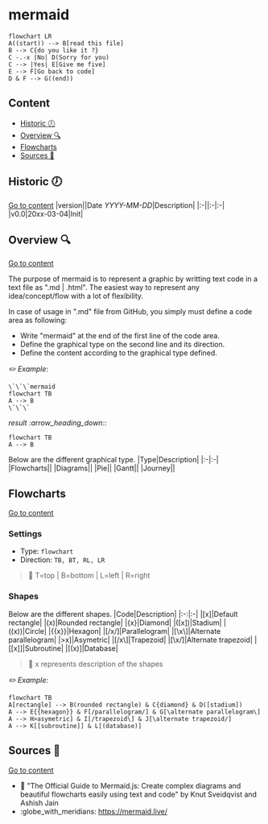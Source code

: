 # mermaid

```mermaid
flowchart LR
A((start)) --> B[read this file]
B --> C{do you like it ?}
C -.-x |No| D(Sorry for you)
C --> |Yes| E[Give me five]
E --> F[Go back to code]
D & F --> G((end))
```

## Content
- [Historic :clock7:](#historic-clock7)
- [Overview :mag:](#overview-mag)
- [Flowcharts](#flowcharts)
- [Sources :link:](#sources-link)

## Historic :clock7:
[Go to content](#content)
|version||Date _YYYY-MM-DD_|Description|
|:-||:-|:-|
|v0.0|20xx-03-04|Init|

## Overview :mag:
[Go to content](#content)

The purpose of mermaid is to represent a graphic by writting text code in a text file as ".md | .html".
The easiest way to represent any idea/concept/flow with a lot of flexibility.


In case of usage in ".md" file from GitHub, you simply must define a code area as following:
- Write "mermaid" at the end of the first line of the code area.
- Define the graphical type on the second line and its direction.
- Define the content according to the graphical type defined.

_:pencil2: Example:_
```
\`\`\`mermaid
flowchart TB
A --> B
\`\`\`
```
*result :arrow\_heading\_down::*
```mermaid
flowchart TB
A --> B
```
Below are the different graphical type.
|Type|Description|
|:-|:-|
|Flowcharts||
|Diagrams||
|Pie||
|Gantt||
|Journey||

## Flowcharts
[Go to content](#content)

### Settings
- Type: `flowchart`  
- Direction: `TB, BT, RL, LR`  

> :memo: T=top | B=bottom | L=left | R=right

### Shapes
Below are the different shapes.
|Code|Description|
|:-:|:-|
|[x]|Default rectangle|
|(x)|Rounded rectangle|
|{x}|Diamond|
|([x])|Stadium|
|((x))|Circle|
|{{x}}|Hexagon|
|[/x/]|Parallelogram|
|[\x\\]|Alternate parallelogram|
|\>x]|Asymetric|
|[/x\\]|Trapezoid|
|[\x/]|Alternate trapezoid|
|[[x]]|Subroutine|
|[(x)]|Database|

> :memo: x represents description of the shapes

_:pencil2: Example:_
```mermaid
flowchart TB
A[rectangle] --> B(rounded rectangle) & C{diamond} & D([stadium])
A --> E{{hexagon}} & F[/parallelogram/] & G[\alternate parallelogram\]
A --> H>asymetric] & I[/trapezoid\] & J[\alternate trapezoid/]
A --> K[[subroutine]] & L[(database)]
```

## Sources :link:
[Go to content](#content)
- :book: "The Official Guide to Mermaid.js: Create complex diagrams and beautiful flowcharts easily using text and code" by Knut Sveidqvist and Ashish Jain
- :globe\_with\_meridians: https://mermaid.live/

